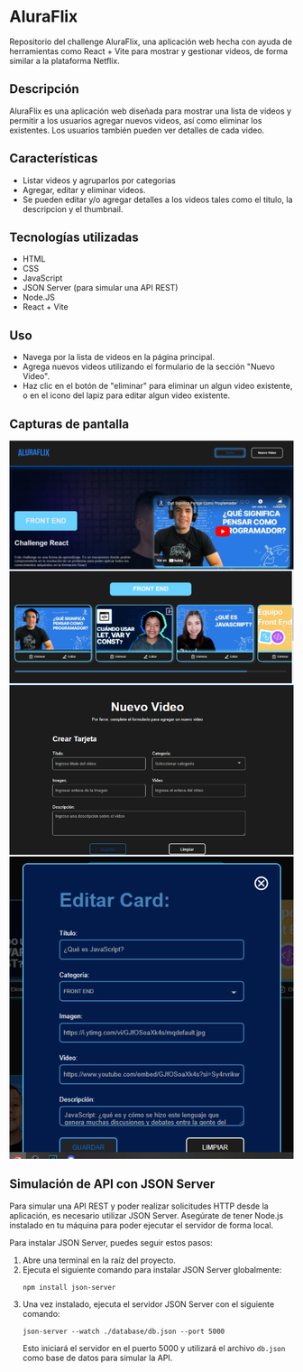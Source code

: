 # AluraFlix

Repositorio del challenge AluraFlix, una aplicación web hecha con ayuda de herramientas como React + Vite para mostrar y gestionar videos, de forma similar a la plataforma Netflix.

## Descripción

AluraFlix es una aplicación web diseñada para mostrar una lista de videos y permitir a los usuarios agregar nuevos videos, así como eliminar los existentes. Los usuarios también pueden ver detalles de cada video.

## Características

- Listar videos y agruparlos por categorias
- Agregar, editar y eliminar videos.
- Se pueden editar y/o agregar detalles a los videos tales como el titulo, la descripcion y el thumbnail.

## Tecnologías utilizadas

- HTML
- CSS
- JavaScript
- JSON Server (para simular una API REST)
- Node.JS
- React + Vite

## Uso

- Navega por la lista de videos en la página principal.
- Agrega nuevos videos utilizando el formulario de la sección "Nuevo Video".
- Haz clic en el botón de "eliminar" para eliminar un algun video existente, o en el icono del lapiz para editar algun video existente.

## Capturas de pantalla
![ScreenShot](img/img1.png)
![ScreenShot](img/img2.png)
![ScreenShot](img/img3.png)
![ScreenShot](img/img4.png)

## Simulación de API con JSON Server

Para simular una API REST y poder realizar solicitudes HTTP desde la aplicación, es necesario utilizar JSON Server. Asegúrate de tener Node.js instalado en tu máquina para poder ejecutar el servidor de forma local.

Para instalar JSON Server, puedes seguir estos pasos:

1. Abre una terminal en la raíz del proyecto.
2. Ejecuta el siguiente comando para instalar JSON Server globalmente:
   ```
   npm install json-server
   ```
3. Una vez instalado, ejecuta el servidor JSON Server con el siguiente comando:
   ```
   json-server --watch ./database/db.json --port 5000
   ```
   Esto iniciará el servidor en el puerto 5000 y utilizará el archivo `db.json` como base de datos para simular la API.
